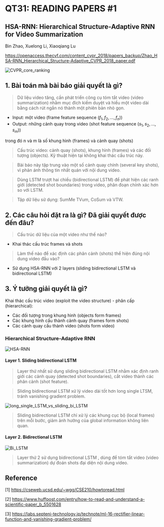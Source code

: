 # QT31: READING PAPERS #1

## HSA-RNN: Hierarchical Structure-Adaptive RNN for Video Summarization 
Bin Zhao, Xuelong Li, Xiaoqiang Lu

https://openaccess.thecvf.com/content_cvpr_2018/papers_backup/Zhao_HSA-RNN_Hierarchical_Structure-Adaptive_CVPR_2018_paper.pdf

![CVPR_core_ranking](https://user-images.githubusercontent.com/79246748/118426941-5e958780-b6f6-11eb-9ff6-a2210d9e749f.png)


## 1. Bài toán mà bài báo giải quyết là gì? 

> Dữ liệu video tăng, cần phát triển công cụ tóm tắt video (video summarization) nhằm mục đích kiểm duyệt và hiểu một video dài bằng cách rút ngắn nó thành một phiên bản nhỏ gọn.

- Input: một video (frame feature sequence $(f_1,f_2,\dots,f_n)$)
- Output: những cảnh quay trong video (shot feature sequence $(s_1,s_2,\dots,s_m)$) 

trong đó n và m là số khung hình (frames) và cảnh quay (shots)

> Cấu trúc video: cảnh quay (shots), khung hình (frames) và các đối tượng (objects). Kỹ thuật hiện tại không khai thác cấu trúc này.

> Bài báo này tập trung vào một số cảnh quay chính (several key shots), vì phản ánh thông tin nhất quán với nội dung video. 

> Dùng LSTM trượt hai chiều (bidirectional LSTM) để phát hiện các ranh giới (detected shot boundaries) trong video, phân đoạn chính xác hơn so với LSTM.

> Tập dữ liệu sử dụng: SumMe TVum, CoSum và VTW.  

## 2. Các câu hỏi đặt ra là gì? Đã giải quyết được đến đâu?

> Cấu trúc dữ liệu của một video như thế nào? 

- Khai thác cấu trúc frames và shots

> Làm thế nào để xác định các phân cảnh (shots) thể hiện đúng nội dung video đầu vào?

- Sử dụng HSA-RNN với 2 layers (sliding bidirectional LSTM và bidirectional LSTM)


## 3. Ý tưởng giải quyết là gì?

Khai thác cấu trúc video (exploit the video structure) - phân cấp (hierarchical): 
- Các đối tượng trong khung hình (objects form frames)
- Các khung hình cấu thành cảnh quay (frames form shots)
- Các cảnh quay cấu thành video (shots form video)

### Hierarchical Structure-Adaptive RNN

![HSA-RNN](https://user-images.githubusercontent.com/79246748/118468649-2eb6a600-b72f-11eb-9d7d-6b93c933a937.png)

#### Layer 1. Sliding bidirectional LSTM

> Layer thứ nhất sử dụng sliding bidirectional LSTM nhằm xác định ranh giới các cảnh quay (detected shot boundaries), cắt video thành các phân cảnh (shot feature).

> Sliding bidirectional LSTM xử lý video dài tốt hơn long single LTSM, tránh vanishing gradient problem.

![long_single_LSTM_vs_sliding_bi_LSTM](https://user-images.githubusercontent.com/79246748/118475498-873d7180-b736-11eb-9e06-7520c493c802.png)

> Sliding bidirectional LSTM chỉ xử lý các khung cục bộ (local frames) trên mỗi bước, giảm ảnh hưởng của global information không liên quan.

#### Layer 2. Bidirectional LSTM

![Bi_LSTM](https://user-images.githubusercontent.com/79246748/118460404-de3b4a80-b726-11eb-836b-53f1eef8b2e3.png)

> Layer thứ 2 sử dụng bidirectional LSTM , dùng để tóm tắt video (video summarization) dự đoán shots đại diện nội dung video.


## Reference 

[1] https://cseweb.ucsd.edu/~wgg/CSE210/howtoread.html

[2] https://www.huffpost.com/entry/how-to-read-and-understand-a-scientific-paper_b_5501628

[3] https://labs.septeni-technology.jp/technote/ml-16-rectifier-linear-function-and-vanishing-gradient-problem/


